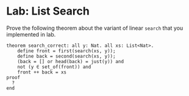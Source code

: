 # Lab: List Search

Prove the following theorem about the variant of linear `search` that
you implemented in lab.

```
theorem search_correct: all y: Nat. all xs: List<Nat>.
    define front = first(search(xs, y));
    define back = second(search(xs, y));
    (back = [] or head(back) = just(y)) and
    not (y ∈ set_of(front)) and
    front ++ back = xs 
proof
  ?
end
```



